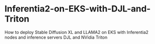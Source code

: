 # Inferentia2-on-EKS-with-DJL-and-Triton
How to deploy Stable Diffusion XL and LLAMA2 on EKS with Inferentia2 nodes and inference servers DJL and NVidia Triton
